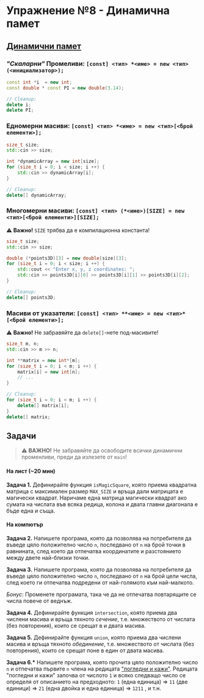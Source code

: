 # Упражнение №8 - Динамична памет


## [Динамични памет](https://cplusplus.com/doc/tutorial/dynamic/)

### _"Скаларни"_ Промеливи: `[const] <тип> *<име> = new <тип>(<инициализатор>);`

```cpp
const int *i  = new int;
const double * const PI = new double(3.14);

// Cleanup:
delete i;
delete PI;
```

### Едномерни масиви: `[const] <тип> *<име> = new <тип>[<брой елементи>];`

```cpp
size_t size;
std::cin >> size;

int *dynamicArray = new int[size];
for (size_t i = 0; i < size; i ++) {
    std::cin >> dynamicArray[i];
}

// Cleanup:
delete[] dynamicArray;
```

### Многомерни масиви: `[const] <тип> (*<име>)[SIZE] = new <тип>[<брой елементи>][SIZE];`

:warning: **Важно!** `SIZE` трябва да е компилационна константа!

```cpp
size_t size;
std::cin >> size;

double (*points3D)[3] = new double[size][3];
for (size_t i = 0; i < size; i ++) {
    std::cout << "Enter x, y, z coordinates: ";
    std::cin >> points3D[i][0] >> points3D[i][1] >> points3D[i][2];
}

// Cleanup:
delete[] points3D;
```

### Масиви от указатели: `[const] <тип> **<име> = new <тип>*[<брой елементи>];`

:warning: **Важно!** Не забравяйте да `delete[]`-нете под-масивите!

```cpp
size_t m, n;
std::cin >> m >> n;

int **matrix = new int*[m];
for (size_t i = 0; i < m; i ++) {
    matrix[i] = new int[n];
    // ...
}

// Cleanup:
for (size_t i = 0; i < m; i ++) {
    delete[] matrix[i];
}
delete[] matrix;
```


## Задачи

> :warning: **ВАЖНО!** Не забравяйте да освободите всички динамични променливи, преди да излезете от `main`!

#### На лист (~20 мин)

**Задача 1.** Дефинирайте функция `isMagicSquare`, която приема квадратна матрица с максимален размер `MAX_SIZE` и връща дали матрицата е магически квадрат. Наричаме една матрица магически квадрат ако сумата на числата във всяка редица, колона и двата главни диагонала е бъде една и съща.

#### На компютър

**Задача 2.** Напишете програма, която да позволява на потребителя да въведе цяло положително число `n`, последвано от `n` на брой точки в равнината, след което да отпечатва координатите и разстоянието между двете най-близки точки.

**Задача 3.** Напишете програма, която да позволява на потребителя да въведе цяло положително число `n`, последвано от `n` на брой цели числа, след което ги отпечатва подредени от най-голямото към най-малкото.

_Бонус_: Променете програмата, така че да не отпечатва повтарящите се числа повече от веднъж.

**Задача 4.** Дефинирайте функция `intersection`, която приема два числени  масива и връща тяхното _сечение_, т.е. множеството от числата (без повторения), които се срещат в и двата масива.

**Задача 5.** Дефинирайте функция `union`, която приема два числени  масива и връща тяхното _обединение_, т.е. множеството от числата (без повторения), които се срещат поне в един от двата масива.

**Задача 6.&ast;** Напишете програма, която прочита цяло положително число `n` и отпечатва първите `n` члена на редицата ["погледни и кажи"](https://en.wikipedia.org/wiki/Look-and-say_sequence). Редицата "погледни и кажи" започва от числото `1` и всяко следващо число се определя от описанието на предходното: `1` (една единица) $\Rightarrow$ `11` (две единици) $\Rightarrow$ `21` (една двойка и една единица) $\Rightarrow$ `1211` , и т.н.
